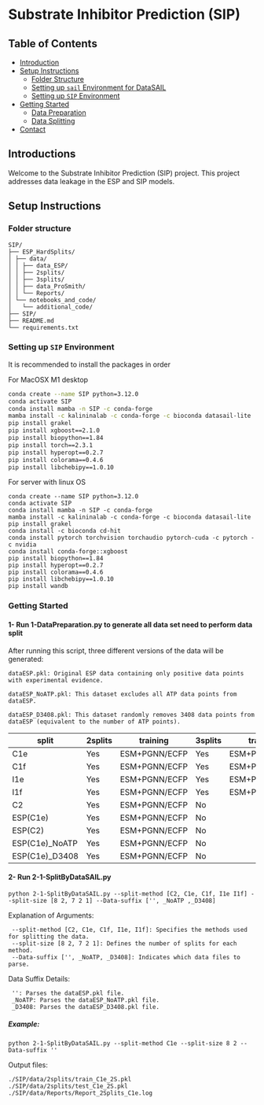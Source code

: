 # Substrate Inhibitor Prediction (SIP)

## Table of Contents

- [Introduction](#introduction)
- [Setup Instructions](#setup-instructions)
  - [Folder Structure](#folder-structure)
  - [Setting up `sail` Environment for DataSAIL](#setting-up-sail-environment-for-datasail)
  - [Setting up `SIP` Environment](#setting-up-sip-environment)
- [Getting Started](#getting-started)
  - [Data Preparation](#1-run-1-datapreparation.py)
  - [Data Splitting](#2-run-2-1-splitbydatasail.py)
- [Contact](#contact)

## Introductions

Welcome to the Substrate Inhibitor Prediction (SIP) project. This project addresses data leakage in the ESP and SIP models. 

## Setup Instructions
###  Folder structure
```
SIP/
├── ESP_HardSplits/
│ ├── data/
│ │ ├── data_ESP/
│ │ ├── 2splits/
│ │ ├── 3splits/
│ │ ├── data_ProSmith/
│ │ └── Reports/
│ └── notebooks_and_code/
│   └── additional_code/
├── SIP/
├── README.md
└── requirements.txt
```

### Setting up `SIP` Environment
It is recommended to install the packages in order

For MacOSX M1 desktop 
```bash
conda create --name SIP python=3.12.0
conda activate SIP
conda install mamba -n SIP -c conda-forge
mamba install -c kalininalab -c conda-forge -c bioconda datasail-lite
pip install grakel
pip install xgboost==2.1.0
pip install biopython==1.84
pip install torch==2.3.1
pip install hyperopt==0.2.7
pip install colorama==0.4.6
pip install libchebipy==1.0.10
```
For server with linux OS
```
conda create --name SIP python=3.12.0
conda activate SIP
conda install mamba -n SIP -c conda-forge
mamba install -c kalininalab -c conda-forge -c bioconda datasail-lite
pip install grakel
conda install -c bioconda cd-hit
conda install pytorch torchvision torchaudio pytorch-cuda -c pytorch -c nvidia
conda install conda-forge::xgboost
pip install biopython==1.84
pip install hyperopt==0.2.7
pip install colorama==0.4.6
pip install libchebipy==1.0.10
pip install wandb
```
### Getting Started

#### 1- Run 1-DataPreparation.py to generate all data set need to perform data split
After running this script, three different versions of the data will be generated:

    dataESP.pkl: Original ESP data containing only positive data points with experimental evidence.

    dataESP_NoATP.pkl: This dataset excludes all ATP data points from dataESP.

    dataESP_D3408.pkl: This dataset randomly removes 3408 data points from dataESP (equivalent to the number of ATP points).


| split          | 2splits  | training      | 3splits    | training       |
|----------------|----------|---------------|------------|----------------|
| C1e            | Yes      | ESM+PGNN/ECFP | Yes        | ESM+PGNN/ECFP  |
| C1f            | Yes      | ESM+PGNN/ECFP | Yes        | ESM+PGNN/ECFP  |
| I1e            | Yes      | ESM+PGNN/ECFP | Yes        | ESM+PGNN/ECFP  |
| I1f            | Yes      | ESM+PGNN/ECFP | Yes        | ESM+PGNN/ECFP  |
| C2             | Yes      | ESM+PGNN/ECFP | No         |                |
| ESP(C1e)       | Yes      | ESM+PGNN/ECFP | No         |                |
| ESP(C2)        | Yes      | ESM+PGNN/ECFP | No         |                |
| ESP(C1e)_NoATP | Yes      | ESM+PGNN/ECFP | No         |                |
| ESP(C1e)_D3408 | Yes      | ESM+PGNN/ECFP | No         |                |




#### 2- Run 2-1-SplitByDataSAIL.py
```
python 2-1-SplitByDataSAIL.py --split-method [C2, C1e, C1f, I1e I1f] --split-size [8 2, 7 2 1] --Data-suffix ['', _NoATP ,_D3408]
```
Explanation of Arguments:

     --split-method [C2, C1e, C1f, I1e, I1f]: Specifies the methods used for splitting the data.
     --split-size [8 2, 7 2 1]: Defines the number of splits for each method.
     --Data-suffix ['', _NoATP, _D3408]: Indicates which data files to parse.

Data Suffix Details:

     '': Parses the dataESP.pkl file.
     _NoATP: Parses the dataESP_NoATP.pkl file.
     _D3408: Parses the dataESP_D3408.pkl file.

##### Example:
```
python 2-1-SplitByDataSAIL.py --split-method C1e --split-size 8 2 --Data-suffix ''
```
Output files:
```
./SIP/data/2splits/train_C1e_2S.pkl
./SIP/data/2splits/test_C1e_2S.pkl
./SIP/data/Reports/Report_2Splits_C1e.log
```
